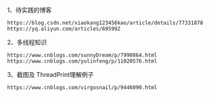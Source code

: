 1、待实践的博客

    https://blog.csdn.net/xiaokang123456kao/article/details/77331878
    https://yq.aliyun.com/articles/695992
2、多线程知识

    https://www.cnblogs.com/sunnyDream/p/7990864.html
    https://www.cnblogs.com/yulinfeng/p/11020576.html
3、截图及 ThreadPrint理解例子

    https://www.cnblogs.com/virgosnail/p/9446090.html